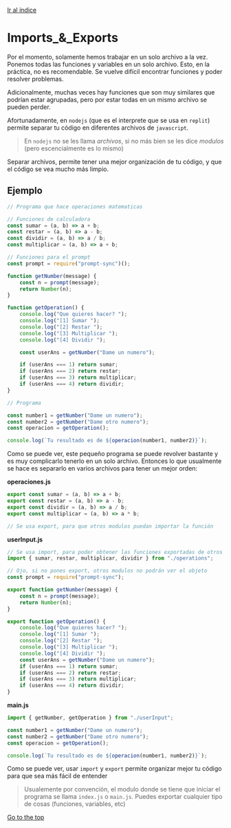 [Ir al índice](indice.md)

# Imports\_&_Exports

Por el momento, solamente hemos trabajar en un solo archivo a la vez. Ponemos todas las funciones y variables en un solo archivo. Esto, en la práctica, no es recomendable. Se vuelve difícil encontrar funciones y poder resolver problemas.

Adicionalmente, muchas veces hay funciones que son muy similares que podrían estar agrupadas, pero por estar todas en un mismo archivo se pueden perder.

Afortunadamente, en `nodejs` (que es el interprete que se usa en `replit`) permite separar tu código en diferentes archivos de `javascript`.

> En `nodejs` no se les llama _archivos_, si no más bien se les dice _modulos_ (pero escencialmente es lo mismo)

Separar archivos, permite tener una mejor organización de tu código, y que el código se vea mucho más limpio.

## Ejemplo

```javascript
// Programa que hace operaciones matematicas

// Funciones de calculadora
const sumar = (a, b) => a + b;
const restar = (a, b) => a - b;
const dividir = (a, b) => a / b;
const multiplicar = (a, b) => a + b;

// Funciones para el prompt
const prompt = require("prompt-sync")();

function getNumber(message) {
	const n = prompt(message);
	return Number(n);
}

function getOperation() {
	console.log("Que quieres hacer? ");
	console.log("[1] Sumar ");
	console.log("[2] Restar ");
	console.log("[3] Multiplicar ");
	console.log("[4] Dividir ");

	const userAns = getNumber("Dame un numero");

	if (userAns === 1) return sumar;
	if (userAns === 2) return restar;
	if (userAns === 3) return multiplicar;
	if (userAns === 4) return dividir;
}

// Programa

const number1 = getNumber("Dame un numero");
const number2 = getNumber("Dame otro numero");
const operacion = getOperation();

console.log(`Tu resultado es de ${operacion(number1, number2)}`);
```

Como se puede ver, este pequeño programa se puede revolver bastante y es muy complicarlo tenerlo en un solo archivo. Entonces lo que usualmente se hace es separarlo en varios archivos para tener un mejor orden:

**operaciones.js**

```javascript
export const sumar = (a, b) => a + b;
export const restar = (a, b) => a - b;
export const dividir = (a, b) => a / b;
export const multiplicar = (a, b) => a * b;

// Se usa export, para que otros modulos puedan importar la función
```

**userInput.js**

```javascript
// Se usa import, para poder obtener las funciones exportadas de otros modulos
import { sumar, restar, multiplicar, dividir } from "./operations";

// Ojo, si no pones export, otros modulos no podrán ver el objeto
const prompt = require("prompt-sync");

export function getNumber(message) {
	const n = prompt(message);
	return Number(n);
}

export function getOperation() {
	console.log("Que quieres hacer? ");
	console.log("[1] Sumar ");
	console.log("[2] Restar ");
	console.log("[3] Multiplicar ");
	console.log("[4] Dividir ");
	const userAns = getNumber("Dame un numero");
	if (userAns === 1) return sumar;
	if (userAns === 2) return restar;
	if (userAns === 3) return multiplicar;
	if (userAns === 4) return dividir;
}
```

**main.js**

```javascript
import { getNumber, getOperation } from "./userInput";

const number1 = getNumber("Dame un numero");
const number2 = getNumber("Dame otro numero");
const operacion = getOperation();

console.log(`Tu resultado es de ${operacion(number1, number2)}`);
```

Como se puede ver, usar `import` y `export` permite organizar mejor tu código para que sea más fácil de
entender

> Usualemente por convención, el modulo donde se tiene que iniciar el programa se llama `index.js` o `main.js`.
> Puedes exportar cualquier tipo de cosas (funciones, variables, etc)

[Go to the top](#Imports_&_Exports)
